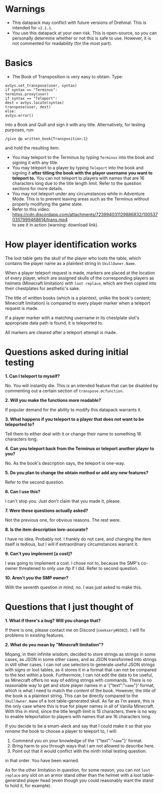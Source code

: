 # Warnings
- This datapack may conflict with future versions of Drehmal. This is intended for `v2.1.1`.
- You use this datapack at your own risk. This is open-source, so you can personally determine whether or not this is safe to use. However, it is not commented for readability (for the most part). 

# Basics
- The Book of Transposition is very easy to obtain. Type:
```
avSys.set_transpose(user, syntax)
if syntax == "Terminus":
terminus.proxy(user)
if syntax == "Teleport":
dest = avSys.locate(syntax)
transpose(user, dest)
else:
avSys.error()
```
into a Book and Quill and sign it with any title. Alternatively, for testing purposes, run:
```
/give @p written_book{Transposition:1}
```
and hold the resulting item.
- You may teleport to the Terminus by typing `Terminus` into the book and signing it with any title.
- You may teleport to a player by typing `Teleport` into the book and signing it **after titling the book with the player username you want to teleport to.** You can not teleport to players with names that are 16 characters long due to the title length limit. Refer to the question sections for more details.
- You may not teleport under any circumstances while in Adventure Mode. This is to prevent leaving areas such as the Terminus without properly modifying the game state.
- Refer to this video:  
https://cdn.discordapp.com/attachments/723994031129886832/1005370357999468614/trans.mp4  
to see it in action (warning: download link).

# How player identification works
The loot table gets the skull of the player who loots the table, which contains the player name as a plaintext string in `SkullOwner.Name`.  
  
When a player teleport request is made, markers are placed at the location of every player, which are assigned skulls of the corresponding players as helmets (Minecraft limitation) with `loot replace`, which are then copied into their chestplates for aesthetic's sake.    
  
The title of written books (which is a plaintext, unlike the book's content; Minecraft limitation) is compared to every player marker when a teleport request is made.   
  
If a player marker with a matching username in its chestplate slot's appropriate data path is found, it is teleported to.  
  
All markers are cleared after a teleport attempt is made.  

# Questions asked during initial testing
**1. Can I teleport to myself?**  
  
No. You will instantly die. This is an intended feature that can be disabled by commenting out a certain section of `transpose.mcfunction`.

**2. Will you make the functions more readable?**  
    
If popular demand for the ability to modify this datapack warrants it.

**3. What happens if you teleport to a player that does not want to be teleported to?**  
  
Tell them to either deal with it or change their name to something 16 characters long.
  
**4. Can you teleport back from the Terminus or teleport another player to you?**  
  
No. As the book's description says, the teleport is one-way.
  
**5. Do you plan to change the obtain method or add any new features?**  
  
Refer to the second question.
  
**6. Can I use this?**  
  
I can't stop you. Just don't claim that you made it, please.
  
**7. Were these questions actually asked?**  
  
Not the previous one, for obvious reasons. The rest were.
  
**8. Is the item description lore-accurate?**  
  
I have no idea. Probably not. I frankly do not care, and changing the item itself is tedious, but I will if extraordinary circumstances warrant it.
  
**9. Can't you implement \[a cost]?**  
  
I was going to implement a cost. I chose not to, because the SMP's co-owner threatened to only use /tp if I did. Refer to second question.
  
**10. Aren't you the SMP owner?**  
  
With the seventh question in mind, no. I was just asked to make this.

# Questions that I just thought of
**1. What if there's a bug? Will you change that?**  
  
If there is one, please contact me on Discord (`seeksery#0382`). I will fix problems in existing features.
  
**2. What do you mean by "Minecraft limitation"?**  
  
Mojang, in their infinite wisdom, decided to store strings as strings in some cases, as JSON in some other cases, and as JSON transformed into strings in still other cases. I can not use selectors to generate useful JSON strings with signs or loot tables, as it stores it in a format that can not be compared to the text within a book. Furthermore, I can not edit the data to be useful, as Minecraft offers no way of editing strings with commands. There is no reasonable way to get and store player names in a '{"text":"`name`"}' format, which is what I need to match the _content_ of the book. However, the _title_ of the book is a plaintext string. This can be directly compared to the `SkullOwner.Name` of a loot table-generated skull. As far as I'm aware, this is the only case where this is true for player names in all of Vanilla Minecraft. With this in mind, since the title length limit is 15 characters, there is no way to enable teleportation to players with names that are 16 characters long.  
  
If you decide to be a smart-aleck and say that I could make it so that you _rename_ the book to choose a player to teleport to, I will:  
1. Commend you on your knowledge of the '{"text":"`name`"}' format.
2. Bring harm to you through ways that I am not allowed to describe here.
3. Point out that it would conflict with the ninth initial testing question.  
  
in that order. You have been warned.  
  
As for the other limitation in question, for some reason, you can not `loot replace` any slot on an armor stand other than the helmet with a loot table-generated player head (even though you could reasonably want the stand to hold it, for example).
